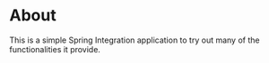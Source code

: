 # About

This is a simple Spring Integration application to try out many of the functionalities it provide.
